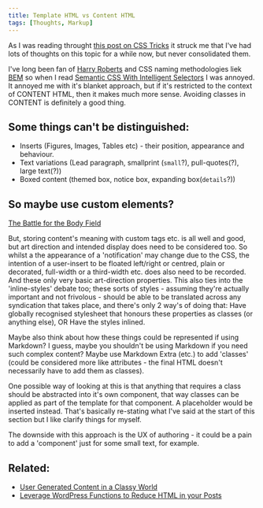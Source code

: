 ```yaml
---
title: Template HTML vs Content HTML
tags: [Thoughts, Markup]
---
```

As I was reading throught [this post on CSS Tricks](https://css-tricks.com/class-up-templates-not-content/) it struck me that I've had lots of thoughts on this topic for a while now, but never consolidated them.

I've long been fan of [Harry Roberts](http://csswizardry.com/) and CSS naming methodologies liek [BEM](http://getbem.com/introduction/) so when I read [Semantic CSS With Intelligent Selectors](https://www.smashingmagazine.com/2013/08/semantic-css-with-intelligent-selectors) I was annoyed.
It annoyed me with it's blanket approach, but if it's restricted to the context of CONTENT HTML, then it makes much more sense.
Avoiding classes in CONTENT is definitely a good thing.


Some things can't be distinguished:
-----------------------------------

* Inserts (Figures, Images, Tables etc) - their position, appearance and behaviour.
* Text variations (Lead paragraph, smallprint (`small`?), pull-quotes(?), large text(?))
* Boxed content (themed box, notice box, expanding box(`details`?))


So maybe use custom elements?
-----------------------------

[The Battle for the Body Field](http://alistapart.com/article/battle-for-the-body-field)

But, storing content's meaning with custom tags etc. is all well and good, but art direction and intended display does need to be considered too.
So whilst a the appearance of a 'notification' may change due to the CSS, the intention of a user-insert to be floated left/right or centred, plain or decorated, full-width or a third-width etc. does also need to be recorded. And these only very basic art-direction properties.
This also ties into the 'inline-styles' debate too; these sorts of styles - assuming they're actually important and not frivolous - should be able to be translated across any syndication that takes place, and there's only 2 way's of doing that:
Have globally recognised stylesheet that honours these properties as classes (or anything else), OR
Have the styles inlined.

Maybe also think about how these things could be represented if using Markdown?
I guess, maybe you shouldn't be using Markdown if you need such complex content?
Maybe use Markdown Extra (etc.) to add 'classes' (could be considered more like attributes - the final HTML doesn't necessarily have to add them as classes).

One possible way of looking at this is that anything that requires a class should be abstracted into it's own component, that way classes can be applied as part of the template for that component.
A placeholder would be inserted instead. That's basically re-stating what I've said at the start of this section but I like clarify things for myself.

The downside with this approach is the UX of authoring - it could be a pain to add a 'component' just for some small text, for example.

Related:
--------

* [User Generated Content in a Classy World](http://snook.ca/archives/html_and_css/ugc-in-a-classy-world)
* [Leverage WordPress Functions to Reduce HTML in your Posts](https://css-tricks.com/leverage-wordpress-functions-reduce-html-posts/)
